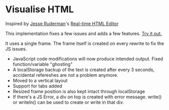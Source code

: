 # Visualise HTML

Inspired by [Jesse Ruderman](http://www.squarefree.com/)'s [Real-time HTML Editor](http://htmledit.squarefree.com)

This implementation fixes a few issues and adds a few features. [Try it out.](https://ammaraslam10.github.io/Visualise-HTML/Visualise.html) 

It uses a single frame. The frame itself is created on every rewrite to fix the JS issues.
* JavaScript code modifications will now produce intended output. Fixed function/variable "ghosting" 
* A localStorage backup of the text is created after every 3 seconds, accidental refereshes are not a problem anymore.
* Moved to a vertical layout
* Support for tabs added
* Resized frame position is also kept intact through localStorage
* If there's a JS Error, a div on top is created with error message. write() or writeln() can be used to create or write in that div.
